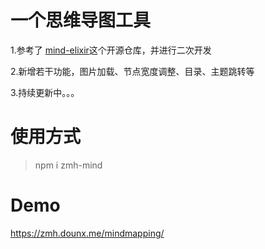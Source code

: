 # 一个思维导图工具
1.参考了 [mind-elixir]("https://github.com/ssshooter/mind-elixir-core")这个开源仓库，并进行二次开发

2.新增若干功能，图片加载、节点宽度调整、目录、主题跳转等

3.持续更新中。。。

# 使用方式
> npm i zmh-mind

# Demo
https://zmh.dounx.me/mindmapping/
